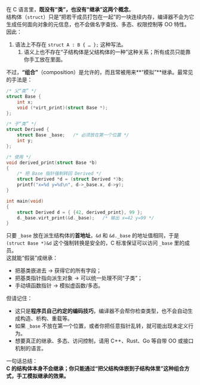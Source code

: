 在 C 语言里，**既没有“类”，也没有“继承”这两个概念**。  
结构体（`struct`）只是“把若干成员打包在一起”的一块连续内存，编译器不会为它生成任何面向对象的元信息，也不会做名字查找、多态、权限控制等 OO 特性。因此：

1. 语法上不存在 `struct A : B { … };` 这种写法。  
	1. 语义上也不存在“子结构体是父结构体的一种”这种关系；所有成员只能靠你手工放在里面。

不过，**“组合”**（composition）是允许的，而且常被用来**“模拟”**继承。最常见的手法是：

```c
/* 父“类” */
struct Base {
    int x;
    void (*virt_print)(struct Base *);
};

/* 子“类” */
struct Derived {
    struct Base _base;   /* 必须放在第一个位置 */
    int y;
};

/* 使用 */
void derived_print(struct Base *b)
{
    /* 把 Base 指针强制转回 Derived */
    struct Derived *d = (struct Derived *)b;
    printf("x=%d y=%d\n", d->_base.x, d->y);
}

int main(void)
{
    struct Derived d = { {42, derived_print}, 99 };
    d._base.virt_print(&d._base);   /* 输出 x=42 y=99 */
}
```

只要 `_base` 放在派生结构体的**首地址**，`&d` 和 `&d._base` 的地址值相同，于是  
`(struct Base *)&d` 这个强制转换是安全的，C 标准保证可以访问 `_base` 里的成员。  
这就能“假装”成继承：  
- 把基类嵌进去 → 获得它的所有字段；  
- 把基类指针指向派生对象 → 可以统一处理不同“子类”；  
- 手动填函数指针 → 模拟虚函数/多态。

但请记住：  
- 这只是**程序员自己约定的编码技巧**，编译器不会帮你检查类型，也不会自动生成构造、析构、重载等。  
- 如果 `_base` 不放在第一个位置，或者你把任意指针乱转，就可能出现未定义行为。  
- 想要真正的继承、多态、访问控制，请用 C++、Rust、Go 等自带 OO 或接口机制的语言。

一句话总结：  
**C 的结构体本身不会继承；你只能通过“把父结构体嵌到子结构体里”这种组合方式，手工模拟继承的效果。**